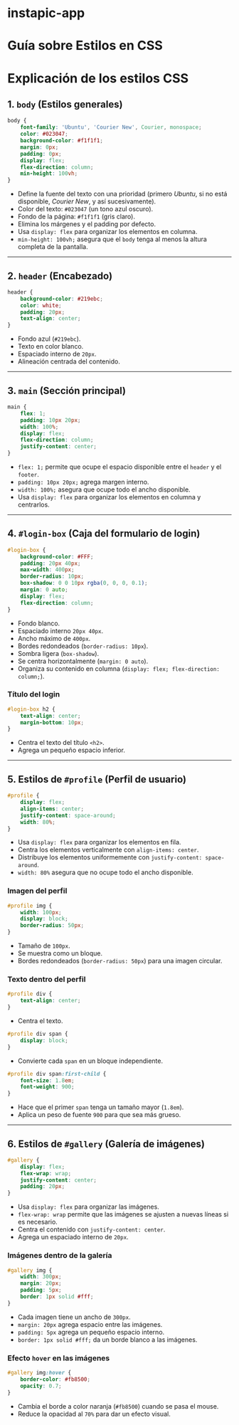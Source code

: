 # instapic-app

# Guía sobre Estilos en CSS

# Explicación de los estilos CSS

## 1. `body` (Estilos generales)
```css
body {
    font-family: 'Ubuntu', 'Courier New', Courier, monospace;
    color: #023047;
    background-color: #f1f1f1;
    margin: 0px;
    padding: 0px;
    display: flex;
    flex-direction: column;
    min-height: 100vh;
}
```
- Define la fuente del texto con una prioridad (primero *Ubuntu*, si no está disponible, *Courier New*, y así sucesivamente).
- Color del texto: `#023047` (un tono azul oscuro).
- Fondo de la página: `#f1f1f1` (gris claro).
- Elimina los márgenes y el padding por defecto.
- Usa `display: flex` para organizar los elementos en columna.
- `min-height: 100vh;` asegura que el `body` tenga al menos la altura completa de la pantalla.

---

## 2. `header` (Encabezado)
```css
header {
    background-color: #219ebc;
    color: white;
    padding: 20px;
    text-align: center;
}
```
- Fondo azul (`#219ebc`).
- Texto en color blanco.
- Espaciado interno de `20px`.
- Alineación centrada del contenido.

---

## 3. `main` (Sección principal)
```css
main {
    flex: 1;
    padding: 10px 20px;
    width: 100%;
    display: flex;
    flex-direction: column;
    justify-content: center;
}
```
- `flex: 1;` permite que ocupe el espacio disponible entre el `header` y el `footer`.
- `padding: 10px 20px;` agrega margen interno.
- `width: 100%;` asegura que ocupe todo el ancho disponible.
- Usa `display: flex` para organizar los elementos en columna y centrarlos.

---

## 4. `#login-box` (Caja del formulario de login)
```css
#login-box {
    background-color: #FFF;
    padding: 20px 40px;
    max-width: 400px;
    border-radius: 10px;
    box-shadow: 0 0 10px rgba(0, 0, 0, 0.1);
    margin: 0 auto;
    display: flex;
    flex-direction: column;
}
```
- Fondo blanco.
- Espaciado interno `20px 40px`.
- Ancho máximo de `400px`.
- Bordes redondeados (`border-radius: 10px`).
- Sombra ligera (`box-shadow`).
- Se centra horizontalmente (`margin: 0 auto`).
- Organiza su contenido en columna (`display: flex; flex-direction: column;`).

### **Título del login**
```css
#login-box h2 {
    text-align: center;
    margin-bottom: 10px;
}
```
- Centra el texto del título `<h2>`.
- Agrega un pequeño espacio inferior.

---

## 5. Estilos de `#profile` (Perfil de usuario)
```css
#profile {
    display: flex;
    align-items: center;
    justify-content: space-around;
    width: 80%;
}
```
- Usa `display: flex` para organizar los elementos en fila.
- Centra los elementos verticalmente con `align-items: center`.
- Distribuye los elementos uniformemente con `justify-content: space-around`.
- `width: 80%` asegura que no ocupe todo el ancho disponible.

### **Imagen del perfil**
```css
#profile img {
    width: 100px;
    display: block;
    border-radius: 50px;
}
```
- Tamaño de `100px`.
- Se muestra como un bloque.
- Bordes redondeados (`border-radius: 50px`) para una imagen circular.

### **Texto dentro del perfil**
```css
#profile div {
    text-align: center;
}
```
- Centra el texto.

```css
#profile div span {
    display: block;
}
```
- Convierte cada `span` en un bloque independiente.

```css
#profile div span:first-child {
    font-size: 1.8em;
    font-weight: 900;
}
```
- Hace que el primer `span` tenga un tamaño mayor (`1.8em`).
- Aplica un peso de fuente `900` para que sea más grueso.

---

## 6. Estilos de `#gallery` (Galería de imágenes)
```css
#gallery {
    display: flex;
    flex-wrap: wrap;
    justify-content: center;
    padding: 20px;
}
```
- Usa `display: flex` para organizar las imágenes.
- `flex-wrap: wrap` permite que las imágenes se ajusten a nuevas líneas si es necesario.
- Centra el contenido con `justify-content: center`.
- Agrega un espaciado interno de `20px`.

### **Imágenes dentro de la galería**
```css
#gallery img {
    width: 300px;
    margin: 20px;
    padding: 5px;
    border: 1px solid #fff;
}
```
- Cada imagen tiene un ancho de `300px`.
- `margin: 20px` agrega espacio entre las imágenes.
- `padding: 5px` agrega un pequeño espacio interno.
- `border: 1px solid #fff;` da un borde blanco a las imágenes.

### **Efecto `hover` en las imágenes**
```css
#gallery img:hover {
    border-color: #fb8500;
    opacity: 0.7;
}
```
- Cambia el borde a color naranja (`#fb8500`) cuando se pasa el mouse.
- Reduce la opacidad al `70%` para dar un efecto visual.


